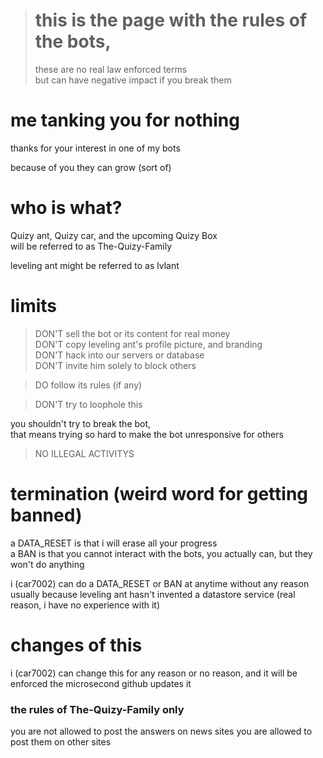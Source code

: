 > # this is the page with the rules of the bots,  
> these are no real law enforced terms  
> but can have negative impact if you break them

# me tanking you for nothing 

thanks for your interest in one of my bots

because of you they can grow (sort of)

# who is what?

Quizy ant, Quizy car, and the upcoming Quizy Box  
will be referred to as The-Quizy-Family

leveling ant
might be referred to as lvlant

# limits

> DON'T sell the bot or its content for real money<br>
> DON'T copy leveling ant's profile picture, and branding  
> DON'T hack into our servers or database  
> DON'T invite him solely to block others  

>DO follow its rules (if any)  

> DON'T try to loophole this

you shouldn't try to break the bot,  
that means trying so hard to make the bot unresponsive for others

> NO ILLEGAL ACTIVITYS

# termination (weird word for getting banned)

a DATA_RESET is that i will erase all your progress  
a BAN is that you cannot interact with the bots,
you actually can, but they won't do anything


i (car7002) can do a DATA_RESET or BAN at anytime without any reason
usually because leveling ant hasn't invented a datastore service
(real reason, i have no experience with it)

# changes of this

i (car7002) can change this for any reason or no reason, and it will be enforced the microsecond github updates it  

### the rules of The-Quizy-Family only

you are not allowed to post the answers on news sites
you are allowed to post them on other sites

